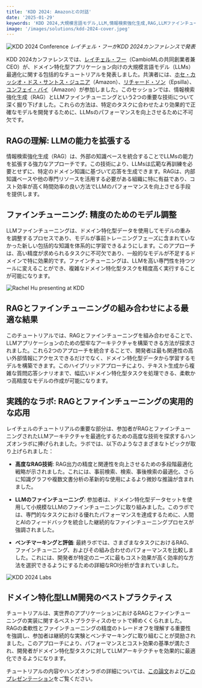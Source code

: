 ```yaml
---
title: 'KDD 2024: Amazonとの対話'
date: '2025-01-29'
keywords: 'KDD 2024,大規模言語モデル,LLM,情報検索強化生成,RAG,LLMファインチューニング,Amazon,ドメイン特化型AI,機械学習,カンファレンス'
image: '/images/solutions/kdd-2024-cover.jpeg'
---
```


![KDD 2024 Conference](/images/solutions/kdd-2024-cover.jpeg)
_レイチェル・フーがKDD 2024カンファレンスで発表_

KDD 2024カンファレンスでは、[レイチェル・フー](https://www.linkedin.com/in/rachelsonghu/)（CambioMLの共同創業者兼CEO）が、ドメイン特化型アプリケーション向けの大規模言語モデル（LLMs）最適化に関する包括的なチュートリアルを発表しました。共演者には、[ホセ・カッシオ・ドス・サントス・ジュニア](https://www.linkedin.com/in/jcassiojr/)（Amazon）、[リチャード・ソン](https://www.linkedin.com/in/renchu-richard-song-a4099247/)（Epsilla）、[ユンフェイ・バイ](https://www.linkedin.com/in/yunfei-felix-bai-909b861/)（Amazon）が参加しました。このセッションでは、情報検索強化生成（RAG）とLLMファインチューニングという2つの重要な技術について深く掘り下げました。これらの方法は、特定のタスクに合わせたより効果的で正確なモデルを開発するために、LLMsのパフォーマンスを向上させるために不可欠です。

## RAGの理解: LLMの能力を拡張する

情報検索強化生成（RAG）は、外部の知識ベースを統合することでLLMsの能力を拡張する強力なアプローチです。この技術により、LLMsは広範な再訓練を必要とせずに、特定のドメイン知識に基づいて応答を生成できます。RAGは、内部知識ベースや他の専門リソースを活用する必要がある組織に特に有益であり、コスト効率が高く時間効率の良い方法でLLMのパフォーマンスを向上させる手段を提供します。

## ファインチューニング: 精度のためのモデル調整

LLMファインチューニングは、ドメイン特化型データを使用してモデルの重みを調整するプロセスであり、モデルが事前トレーニングフェーズに含まれていなかった新しい包括的な知識を体系的に学習できるようにします。このアプローチは、高い精度が求められるタスクに不可欠であり、一般的なモデルが不足するドメインで特に効果的です。ファインチューニングは、LLMを高い専門性を持つツールに変えることができ、複雑なドメイン特化型タスクを精度高く実行することが可能になります。

![Rachel Hu presenting at KDD](/images/solutions/kdd-2024-rachel.jpeg)

## RAGとファインチューニングの組み合わせによる最適な結果

このチュートリアルでは、RAGとファインチューニングを組み合わせることで、LLMアプリケーションのための堅牢なアーキテクチャを構築できる方法が探求されました。これら2つのアプローチを統合することで、開発者は最も関連性の高い外部情報にアクセスできるだけでなく、ドメイン特化型データから学習するモデルを構築できます。このハイブリッドアプローチにより、テキスト生成から複雑な質問応答シナリオまで、幅広いドメイン特化型タスクを処理できる、柔軟かつ高精度なモデルの作成が可能になります。

## 実践的なラボ: RAGとファインチューニングの実用的な応用

レイチェルのチュートリアルの重要な部分は、参加者がRAGとファインチューニングされたLLMアーキテクチャを最適化するための高度な技術を探求するハンズオンラボに捧げられました。ラボでは、以下のようなさまざまなトピックが取り上げられました：

- **高度なRAG技術**: RAG出力の精度と関連性を向上させるための多段階最適化戦略が示されました。これには、事前検索、検索、事後検索の最適化、さらに知識グラフや複数文書分析の革新的な使用によるより微妙な推論が含まれました。

- **LLMのファインチューニング**: 参加者は、ドメイン特化型データセットを使用して小規模なLLMのファインチューニングに取り組みました。このラボでは、専門的なタスクにおける優れたパフォーマンスを達成するために、人間とAIのフィードバックを統合した継続的なファインチューニングプロセスが強調されました。

- **ベンチマーキングと評価**: 最終ラボでは、さまざまなタスクにおけるRAG、ファインチューニング、およびその組み合わせのパフォーマンスを比較しました。これには、開発者が特定のニーズに最もコスト効果が高く効率的な方法を選択できるようにするための詳細なROI分析が含まれていました。

![KDD 2024 Labs](/images/solutions/kdd-2024-labs.jpg)

## ドメイン特化型LLM開発のベストプラクティス

チュートリアルは、実世界のアプリケーションにおけるRAGとファインチューニングの実装に関するベストプラクティスのセットで締めくくられました。RAGの柔軟性とファインチューニングの精度のトレードオフを理解する重要性を強調し、参加者は継続的な実験とベンチマーキングに取り組むことが奨励されました。このアプローチにより、パフォーマンスとコスト効果の基準が満たされ、開発者がドメイン特化型タスクに対してLLMアーキテクチャを効果的に最適化できるようになります。

チュートリアルの内容やハンズオンラボの詳細については、[この論文](https://dl.acm.org/doi/pdf/10.1145/3637528.3671445)および[このプレゼンテーション](https://docs.google.com/presentation/d/18PJctnI-KbABE1El_AifjN_7eoHatuaoN8-2q57xpSw/edit#slide=id.g2f5cc21ff85_5_1096)をご覧ください。
